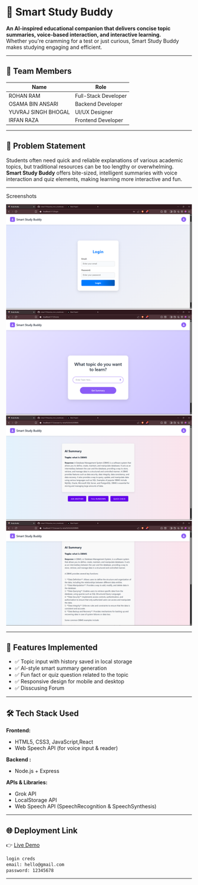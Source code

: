 # 🤖 Smart Study Buddy

**An AI-inspired educational companion that delivers concise topic summaries, voice-based interaction, and interactive learning.**  
Whether you're cramming for a test or just curious, Smart Study Buddy makes studying engaging and efficient.

---

## 👥 Team Members

| Name              | Role                  |
|-------------------|-----------------------|
| ROHAN RAM         | Full-Stack Developer  |
| OSAMA BIN ANSARI  | Backend Developer     |
|YUVRAJ SINGH BHOGAL| UI/UX Designer        |
| IRFAN RAZA        | Frontend Developer    |

---

## 🧠 Problem Statement

Students often need quick and reliable explanations of various academic topics, but traditional resources can be too lengthy or overwhelming.  
**Smart Study Buddy** offers bite-sized, intelligent summaries with voice interaction and quiz elements, making learning more interactive and fun.

---
Screenshots

![App Screenshot](./screenshot/1.png)
![App Screenshot](./screenshot/2.png)
![App Screenshot](./screenshot/3.png)
![App Screenshot](./screenshot/4.png)

---

## 🚀 Features Implemented

- ✅ Topic input with history saved in local storage
- ✅ AI-style smart summary generation 
- ✅ Fun fact or quiz question related to the topic
- ✅ Responsive design for mobile and desktop
- ✅ Disscusing Forum

---

## 🛠 Tech Stack Used

**Frontend:**  
- HTML5, CSS3, JavaScript,React    
- Web Speech API (for voice input & reader)

**Backend :**  
- Node.js + Express 

**APIs & Libraries:**  
- Grok API  
- LocalStorage API  
- Web Speech API (SpeechRecognition & SpeechSynthesis)

---

## 🌐 Deployment Link

👉 [Live Demo](https://smartstudybuddy.netlify.app/)

    login creds
    email: hello@gmail.com
    password: 12345678

---

